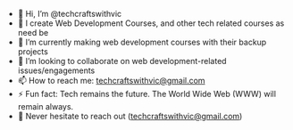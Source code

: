 - 👋 Hi, I’m @techcraftswithvic
- 👀 I create Web Development Courses, and other tech related courses as need be
- 🌱 I’m currently making web development courses with their backup projects
- 💞️ I’m looking to collaborate on web development-related issues/engagements
- 📫 How to reach me: techcraftswithvic@gmail.com
- ⚡ Fun fact: Tech remains the future. The World Wide Web (WWW) will remain always.
- 📩 Never hesitate to reach out (techcraftswithvic@gmail.com)
